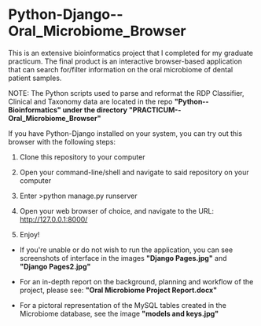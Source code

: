 Python-Django--Oral_Microbiome_Browser
======================================
This is an extensive bioinformatics project that I completed for my graduate practicum. The final product is an interactive browser-based application that can search for/filter information on the oral microbiome of dental patient samples. 

NOTE: The Python scripts used to parse and reformat the RDP Classifier, Clinical and Taxonomy data are located in the repo **"Python--Bioinformatics" under the directory "PRACTICUM--Oral_Microbiome_Browser"**

If you have Python-Django installed on your system, you can try out this browser with the following steps:

1) Clone this repository to your computer

2) Open your command-line/shell and navigate to said repository on your computer

3) Enter >python manage.py runserver

4) Open your web browser of choice, and navigate to the URL: http://127.0.0.1:8000/

5) Enjoy!  

* If you're unable or do not wish to run the application, you can see screenshots of interface in the images **"Django Pages.jpg"** and **"Django Pages2.jpg"**

* For an in-depth report on the background, planning and workflow of the project, please see: **"Oral Microbiome Project Report.docx"**

* For a pictoral representation of the MySQL tables created in the Microbiome database, see the image **"models and keys.jpg"**


